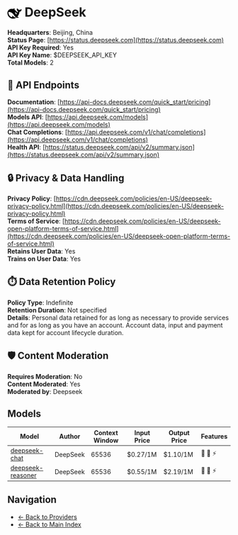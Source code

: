 # <img src="./logo.svg" alt="DeepSeek Logo" style="vertical-align: middle; height: 32px; width: auto; min-width: 32px"> DeepSeek

**Headquarters**: Beijing, China  
**Status Page**: [https://status.deepseek.com](https://status.deepseek.com)  
**API Key Required**: Yes  
**API Key Name**: $DEEPSEEK_API_KEY  
**Total Models**: 2

## 🔗 API Endpoints

**Documentation**: [https://api-docs.deepseek.com/quick_start/pricing](https://api-docs.deepseek.com/quick_start/pricing)  
**Models API**: [https://api.deepseek.com/models](https://api.deepseek.com/models)  
**Chat Completions**: [https://api.deepseek.com/v1/chat/completions](https://api.deepseek.com/v1/chat/completions)  
**Health API**: [https://status.deepseek.com/api/v2/summary.json](https://status.deepseek.com/api/v2/summary.json)  

## 🔒 Privacy & Data Handling

**Privacy Policy**: [https://cdn.deepseek.com/policies/en-US/deepseek-privacy-policy.html](https://cdn.deepseek.com/policies/en-US/deepseek-privacy-policy.html)  
**Terms of Service**: [https://cdn.deepseek.com/policies/en-US/deepseek-open-platform-terms-of-service.html](https://cdn.deepseek.com/policies/en-US/deepseek-open-platform-terms-of-service.html)  
**Retains User Data**: Yes  
**Trains on User Data**: Yes  

## ⏱️ Data Retention Policy

**Policy Type**: Indefinite  
**Retention Duration**: Not specified  
**Details**: Personal data retained for as long as necessary to provide services and for as long as you have an account. Account data, input and payment data kept for account lifecycle duration.  

## 🛡️ Content Moderation

**Requires Moderation**: No  
**Content Moderated**: Yes  
**Moderated by**: Deepseek  

## Models

| Model | Author | Context Window | Input Price | Output Price | Features |
|-------|--------|----------------|-------------|--------------|----------|
| [deepseek-chat](./models/deepseek-chat.md) | DeepSeek | 65536 | $0.27/1M | $1.10/1M | <span title="Text Processing">📝</span> <span title="Advanced Reasoning">🧠</span> <span title="Response Streaming">⚡</span> |
| [deepseek-reasoner](./models/deepseek-reasoner.md) | DeepSeek | 65536 | $0.55/1M | $2.19/1M | <span title="Text Processing">📝</span> <span title="Advanced Reasoning">🧠</span> <span title="Response Streaming">⚡</span> |

## Navigation

- [← Back to Providers](../README.md)
- [← Back to Main Index](../../README.md)
